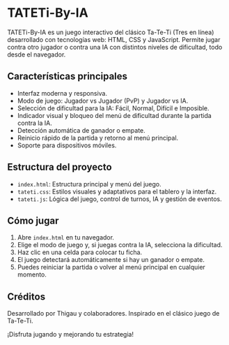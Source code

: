 # TATETi-By-IA

TATETi-By-IA es un juego interactivo del clásico Ta-Te-Ti (Tres en línea) desarrollado con tecnologías web: HTML, CSS y JavaScript. Permite jugar contra otro jugador o contra una IA con distintos niveles de dificultad, todo desde el navegador.

## Características principales

- Interfaz moderna y responsiva.
- Modo de juego: Jugador vs Jugador (PvP) y Jugador vs IA.
- Selección de dificultad para la IA: Fácil, Normal, Difícil e Imposible.
- Indicador visual y bloqueo del menú de dificultad durante la partida contra la IA.
- Detección automática de ganador o empate.
- Reinicio rápido de la partida y retorno al menú principal.
- Soporte para dispositivos móviles.

## Estructura del proyecto

- `index.html`: Estructura principal y menú del juego.
- `tateti.css`: Estilos visuales y adaptativos para el tablero y la interfaz.
- `tateti.js`: Lógica del juego, control de turnos, IA y gestión de eventos.

## Cómo jugar

1. Abre `index.html` en tu navegador.
2. Elige el modo de juego y, si juegas contra la IA, selecciona la dificultad.
3. Haz clic en una celda para colocar tu ficha.
4. El juego detectará automáticamente si hay un ganador o empate.
5. Puedes reiniciar la partida o volver al menú principal en cualquier momento.

## Créditos

Desarrollado por Thigau y colaboradores. Inspirado en el clásico juego de Ta-Te-Ti.

¡Disfruta jugando y mejorando tu estrategia!


